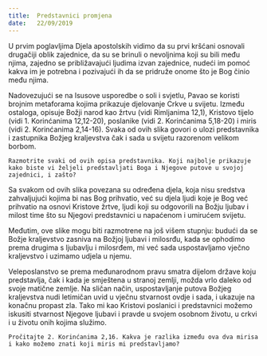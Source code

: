 ```yaml
---
title:  Predstavnici promjena
date:   22/09/2019
---
```


U prvim poglavljima Djela apostolskih vidimo da su prvi kršćani osnovali drugačiji oblik zajednice, da su se brinuli o nevoljnima koji su bili među njima, zajedno se približavajući ljudima izvan zajednice, nudeći im pomoć kakva im je potrebna i pozivajući ih da se pridruže onome što je Bog činio među njima.

Nadovezujući se na Isusove usporedbe o soli i svjetlu, Pavao se koristi brojnim metaforama kojima prikazuje djelovanje Crkve u svijetu. Između ostaloga, opisuje Božji narod kao žrtvu (vidi Rimljanima 12,1), Kristovo tijelo (vidi 1. Korinćanima 12,12-20), poslanike (vidi 2. Korinćanima 5,18-20) i miris (vidi 2. Korinćanima 2,14-16). Svaka od ovih slika govori o ulozi predstavnika i zastupnika Božjeg kraljevstva čak i sada u svijetu razorenom velikom borbom.

`Razmotrite svaki od ovih opisa predstavnika. Koji najbolje prikazuje kako biste vi željeli predstavljati Boga i Njegove putove u svojoj zajednici, i zašto?`

Sa svakom od ovih slika povezana su određena djela, koja nisu sredstva zahvaljujući kojima bi nas Bog prihvatio, već su djela ljudi koje je Bog već prihvatio na osnovi Kristove žrtve, ljudi koji su odgovorili na Božju ljubav i milost time što su Njegovi predstavnici u napaćenom i umirućem svijetu.

Međutim, ove slike mogu biti razmotrene na još višem stupnju: budući da se Božje kraljevstvo zasniva na Božjoj ljubavi i milosrđu, kada se ophodimo prema drugima s ljubavlju i milosrđem, mi već sada uspostavljamo vječno kraljevstvo i uzimamo udjela u njemu.

Veleposlanstvo se prema međunarodnom pravu smatra dijelom države koju predstavlja, čak i kada je smještena u stranoj zemlji, možda vrlo daleko od svoje matične zemlje. Na sličan način, uspostavljanje putova Božjeg kraljevstva nudi letimičan uvid u vječnu stvarnost ovdje i sada, i ukazuje na konačnu propast zla. Tako mi kao Kristovi poslanici i predstavnici možemo iskusiti stvarnost Njegove ljubavi i pravde u svojem osobnom životu, u crkvi i u životu onih kojima služimo.

`Pročitajte 2. Korinćanima 2,16. Kakva je razlika između ova dva mirisa i kako možemo znati koji miris mi predstavljamo?`
